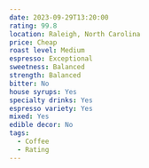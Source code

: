 ```yaml
---
date: 2023-09-29T13:20:00
rating: 99.8
location: Raleigh, North Carolina
price: Cheap
roast level: Medium
espresso: Exceptional
sweetness: Balanced
strength: Balanced
bitter: No
house syrups: Yes
specialty drinks: Yes
espresso variety: Yes
mixed: Yes
edible decor: No
tags:
  - Coffee
  - Rating
---
```




